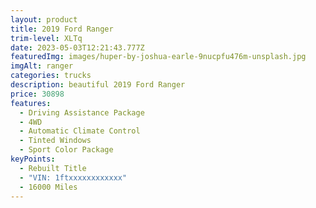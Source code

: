 ```yaml
---
layout: product
title: 2019 Ford Ranger
trim-level: XLTq
date: 2023-05-03T12:21:43.777Z
featuredImg: images/huper-by-joshua-earle-9nucpfu476m-unsplash.jpg
imgAlt: ranger
categories: trucks
description: b﻿eautiful 2019 Ford Ranger
price: 30898
features:
  - Driving Assistance Package
  - 4WD
  - Automatic Climate Control
  - Tinted Windows
  - Sport Color Package
keyPoints:
  - Rebuilt Title
  - "VIN: 1ftxxxxxxxxxxxx"
  - 16000 Miles
---
```


